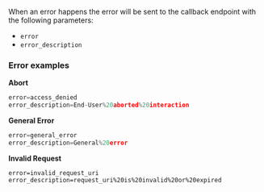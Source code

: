 When an error happens the error will be sent to the callback endpoint with the following parameters:

- `error`
- `error_description`

### Error examples

**Abort**

```javascript
error=access_denied
error_description=End-User%20aborted%20interaction
```

**General Error**

```javascript
error=general_error
error_description=General%20error
```

**Invalid Request**

```
error=invalid_request_uri
error_description=request_uri%20is%20invalid%20or%20expired
```